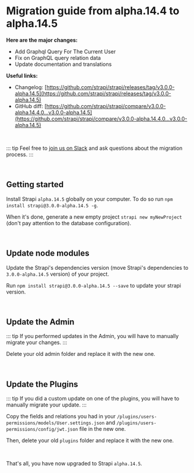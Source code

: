 # Migration guide from alpha.14.4 to alpha.14.5

**Here are the major changes:**

- Add Graphql Query For The Current User
- Fix on GraphQL query relation data
- Update documentation and translations

**Useful links:**

- Changelog: [https://github.com/strapi/strapi/releases/tag/v3.0.0-alpha.14.5](https://github.com/strapi/strapi/releases/tag/v3.0.0-alpha.14.5)
- GitHub diff: [https://github.com/strapi/strapi/compare/v3.0.0-alpha.14.4.0...v3.0.0-alpha.14.5](https://github.com/strapi/strapi/compare/v3.0.0-alpha.14.4.0...v3.0.0-alpha.14.5)

<br>

::: tip
Feel free to [join us on Slack](http://slack.strapi.io) and ask questions about the migration process.
:::

<br>

## Getting started

Install Strapi `alpha.14.5` globally on your computer. To do so run `npm install strapi@3.0.0-alpha.14.5 -g`.

When it's done, generate a new empty project `strapi new myNewProject` (don't pay attention to the database configuration).

<br>

## Update node modules

Update the Strapi's dependencies version (move Strapi's dependencies to `3.0.0-alpha.14.5` version) of your project.

Run `npm install strapi@3.0.0-alpha.14.5 --save` to update your strapi version.

<br>

## Update the Admin

::: tip
If you performed updates in the Admin, you will have to manually migrate your changes.
:::

Delete your old admin folder and replace it with the new one.

<br>

## Update the Plugins

::: tip
If you did a custom update on one of the plugins, you will have to manually migrate your update.
:::

Copy the fields and relations you had in your `/plugins/users-permissions/models/User.settings.json` and `/plugins/users-permissions/config/jwt.json` file in the new one.

Then, delete your old `plugins` folder and replace it with the new one.

<br>

That's all, you have now upgraded to Strapi `alpha.14.5`.
